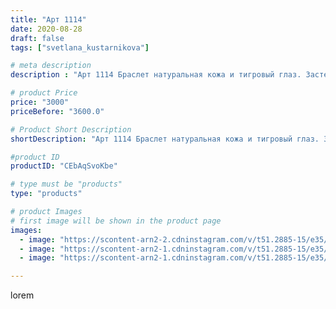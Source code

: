 ```yaml
---
title: "Арт 1114"
date: 2020-08-28
draft: false
tags: ["svetlana_kustarnikova"]

# meta description
description : "Арт 1114 Браслет натуральная кожа и тигровый глаз. Застежка тогл"

# product Price
price: "3000"
priceBefore: "3600.0"

# Product Short Description
shortDescription: "Арт 1114 Браслет натуральная кожа и тигровый глаз. Застежка тогл"

#product ID
productID: "CEbAqSvoKbe"

# type must be "products"
type: "products"

# product Images
# first image will be shown in the product page
images:
  - image: "https://scontent-arn2-2.cdninstagram.com/v/t51.2885-15/e35/118530701_163197022076916_1065809919724196915_n.jpg?se=7&tp=1&_nc_ht=scontent-arn2-2.cdninstagram.com&_nc_cat=100&_nc_ohc=34TRSMRWOI4AX_zq0mF&ccb=7-4&oh=485dd8395a1f7b76b0f4bf37d2e32b71&oe=60842409&ig_cache_key=MjM4NTUwMzMyNzQ0OTUwNTEzOQ%3D%3D.2-ccb7-4"
  - image: "https://scontent-arn2-1.cdninstagram.com/v/t51.2885-15/e35/118465675_301075744456571_8589960574939444675_n.jpg?se=7&tp=1&_nc_ht=scontent-arn2-1.cdninstagram.com&_nc_cat=111&_nc_ohc=xWujgnsb8icAX-6TLO6&ccb=7-4&oh=12de7f1f8d811d682f0228953ede3e94&oe=60830A85&ig_cache_key=MjM4NTUwMzMyNzQ4MjgzODMyNw%3D%3D.2-ccb7-4"
  - image: "https://scontent-arn2-1.cdninstagram.com/v/t51.2885-15/e35/118322314_343164600045589_1594463225543495019_n.jpg?se=8&tp=1&_nc_ht=scontent-arn2-1.cdninstagram.com&_nc_cat=101&_nc_ohc=I0Y4v2frk4UAX9b6_Vg&ccb=7-4&oh=d8adddf4b2f0f4ecb1e8f80993e7d80d&oe=608237F3&ig_cache_key=MjM4NTUwMzMyNzQ2NjA0NjUzNA%3D%3D.2-ccb7-4"

---
```

lorem
